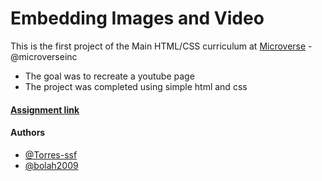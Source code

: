 # Embedding Images and Video

This is the first project of the Main HTML/CSS curriculum at [Microverse](https://www.microverse.org/) - @microverseinc
* The goal was to recreate a youtube page 
* The project was completed using simple html and css 

#### [Assignment link](https://www.theodinproject.com/courses/html5-and-css3/lessons/embedding-images-and-video)

#### Authors

* [@Torres-ssf](https://github.com/Torres-ssf)
* [@bolah2009](https://github.com/bolah2009/)

